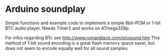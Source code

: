 # Arduino soundplay

Simple functions and example code to implement a simple 8bit-PCM or 1-bit BTC audio player.
Needs Timer2 and works on ATmega328p.

For infos regarding BTc see http://www.romanblack.com/picsound.htm
This method of 1-bit sound encoding is a great flash memory space saver, but does not seem to encode equally well for all sound samples.
